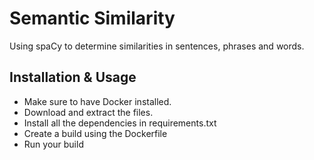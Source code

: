 # Semantic Similarity
Using spaCy to determine similarities in sentences, phrases and words.

## Installation & Usage
* Make sure to have Docker installed.
* Download and extract the files.
* Install all the dependencies in requirements.txt
* Create a build using the Dockerfile
* Run your build